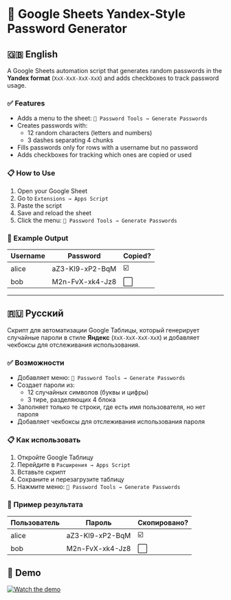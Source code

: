 # 🔐 Google Sheets Yandex-Style Password Generator

## 🇬🇧 English

A Google Sheets automation script that generates random passwords in the **Yandex format** (`XxX-XxX-XxX-XxX`) and adds checkboxes to track password usage.

### ✅ Features

- Adds a menu to the sheet: `🔐 Password Tools → Generate Passwords`
- Creates passwords with:
  - 12 random characters (letters and numbers)
  - 3 dashes separating 4 chunks
- Fills passwords only for rows with a username but no password
- Adds checkboxes for tracking which ones are copied or used

### 📋 How to Use

1. Open your Google Sheet
2. Go to `Extensions → Apps Script`
3. Paste the script
4. Save and reload the sheet
5. Click the menu: `🔐 Password Tools → Generate Passwords`

### 🧪 Example Output

| Username | Password         | Copied? |
|----------|------------------|---------|
| alice    | aZ3-Kl9-xP2-BqM  | ☑️      |
| bob      | M2n-FvX-xk4-Jz8  | ⬜       |

---

## 🇷🇺 Русский

Скрипт для автоматизации Google Таблицы, который генерирует случайные пароли в стиле **Яндекс** (`XxX-XxX-XxX-XxX`) и добавляет чекбоксы для отслеживания использования.

### ✅ Возможности

- Добавляет меню: `🔐 Password Tools → Generate Passwords`
- Создает пароли из:
  - 12 случайных символов (буквы и цифры)
  - 3 тире, разделяющих 4 блока
- Заполняет только те строки, где есть имя пользователя, но нет пароля
- Добавляет чекбоксы для отслеживания использования пароля

### 📋 Как использовать

1. Откройте Google Таблицу
2. Перейдите в `Расширения → Apps Script`
3. Вставьте скрипт
4. Сохраните и перезагрузите таблицу
5. Нажмите меню: `🔐 Password Tools → Generate Passwords`

### 🧪 Пример результата

| Пользователь | Пароль          | Скопировано? |
|--------------|------------------|--------------|
| alice        | aZ3-Kl9-xP2-BqM  | ☑️           |
| bob          | M2n-FvX-xk4-Jz8  | ⬜            |


## 🎥 Demo

[![Watch the demo](https://img.shields.io/badge/Watch-Video-blue?logo=googlechrome)](demo/demo.mp4)
